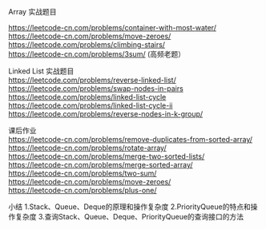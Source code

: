 Array 实战题目

https://leetcode-cn.com/problems/container-with-most-water/  
https://leetcode-cn.com/problems/move-zeroes/  
https://leetcode.com/problems/climbing-stairs/  
https://leetcode-cn.com/problems/3sum/ (高频老题）  

Linked List 实战题目  
https://leetcode.com/problems/reverse-linked-list/  
https://leetcode.com/problems/swap-nodes-in-pairs   
https://leetcode.com/problems/linked-list-cycle   
https://leetcode.com/problems/linked-list-cycle-ii   
https://leetcode.com/problems/reverse-nodes-in-k-group/  

课后作业  
https://leetcode-cn.com/problems/remove-duplicates-from-sorted-array/  
https://leetcode-cn.com/problems/rotate-array/  
https://leetcode-cn.com/problems/merge-two-sorted-lists/  
https://leetcode-cn.com/problems/merge-sorted-array/  
https://leetcode-cn.com/problems/two-sum/  
https://leetcode-cn.com/problems/move-zeroes/  
https://leetcode-cn.com/problems/plus-one/   



小结
1.Stack、Queue、Deque的原理和操作复杂度
2.PriorityQueue的特点和操作复杂度
3.查询Stack、Queue、Deque、PriorityQueue的查询接口的方法